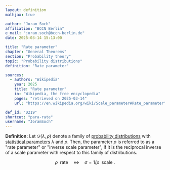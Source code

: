 ```yaml
---
layout: definition
mathjax: true

author: "Joram Soch"
affiliation: "BCCN Berlin"
e_mail: "joram.soch@bccn-berlin.de"
date: 2025-03-14 15:13:00

title: "Rate parameter"
chapter: "General Theorems"
section: "Probability theory"
topic: "Probability distributions"
definition: "Rate parameter"

sources:
  - authors: "Wikipedia"
    year: 2025
    title: "Rate parameter"
    in: "Wikipedia, the free encyclopedia"
    pages: "retrieved on 2025-03-14"
    url: "https://en.wikipedia.org/wiki/Scale_parameter#Rate_parameter"

def_id: "D219"
shortcut: "para-rate"
username: "JoramSoch"
---
```



**Definition:** Let $\mathcal{D}(\lambda, \rho)$ denote a family of [probability distributions](/D/dist) with [statistical parameters](/D/para) $\lambda$ and $\rho$. Then, the parameter $\rho$ is referred to as a "rate parameter" or "inverse scale parameter", if it is the reciprocal inverse of a scale parameter with respect to this family of distributions.

$$ \label{eq:para-scal}
\rho \;\; \text{rate}
\quad \Leftrightarrow \quad
\sigma = 1/\rho \;\; \text{scale} \; .
$$